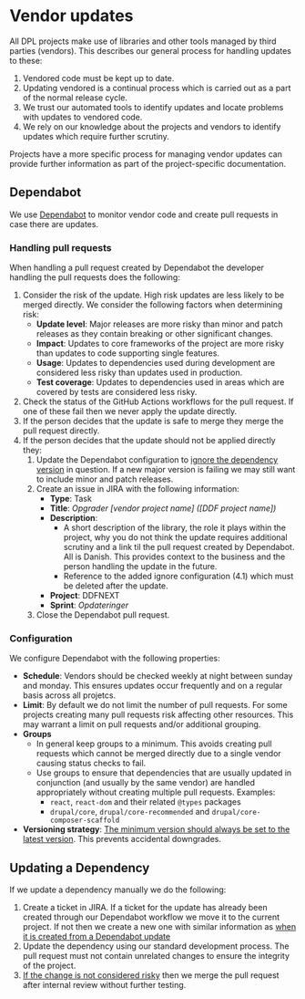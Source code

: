 # Vendor updates

All DPL projects make use of libraries and other tools managed by third parties
(vendors). This describes our general process for handling updates to these:

1. Vendored code must be kept up to date.
2. Updating vendored is a continual process which is carried out as a part of 
   the normal release cycle.
3. We trust our automated tools to identify updates and locate problems with 
   updates to vendored code.
4. We rely on our knowledge about the projects and vendors to identify updates
   which require further scrutiny.

Projects have a more specific process for managing vendor updates can provide
further information as part of the project-specific documentation.

## Dependabot

We use [Dependabot](https://docs.github.com/en/code-security/getting-started/dependabot-quickstart-guide) 
to monitor vendor code and create pull requests in case there are updates.

### Handling pull requests

When handling a pull request created by Dependabot the developer handling the
pull requests does the following:

1. Consider the risk of the update. High risk updates are less
   likely to be merged directly. We consider the following factors when 
   determining risk:
   - **Update level**: Major releases are more risky than minor and patch 
     releases as they contain breaking or other significant changes.
   - **Impact**: Updates to core frameworks of the project are more risky than 
     updates to code supporting single features.
   - **Usage**: Updates to dependencies used during development are considered
     less risky than updates used in production.
   - **Test coverage**: Updates to dependencies used in areas which are covered 
     by tests are considered less risky. 
2. Check the status of the GitHub Actions workflows for the pull request. If
   one of these fail then we never apply the update directly.
3. If the person decides that the update is safe to merge they merge the pull
   request directly.
4. If the person decides that the update should not be applied directly they:
   1. Update the Dependabot configuration to [ignore the dependency version](https://docs.github.com/en/code-security/dependabot/working-with-dependabot/dependabot-options-reference#ignore--)
      in question. If a new major version is failing we may still want to 
      include minor and patch releases.
   2. Create an issue in JIRA with the following information:
      - **Type**: Task
      - **Title**: *Opgrader [vendor project name] ([DDF project name])*
      - **Description**:
        - A short description of the library, the role it plays 
          within the project, why you do not think the update requires 
          additional scrutiny and a link til the pull request created by 
          Dependabot. All is Danish. This provides context to the business and
          the person handling the update in the future. 
        - Reference to the added ignore configuration (4.1) which must be 
          deleted after the update.
      - **Project**: DDFNEXT
      - **Sprint**: *Opdateringer*
   3. Close the Dependabot pull request.

### Configuration

We configure Dependabot with the following properties:

- **Schedule**: Vendors should be checked weekly at night between sunday and 
  monday. This ensures updates occur frequently and on a regular basis across
  all projetcs.
- **Limit**: By default we do not limit the number of pull requests. For some 
  projects creating many pull requests risk affecting other resources.
  This may warrant a limit on pull requests and/or additional grouping.
- **Groups**
  - In general keep groups to a minimum. This avoids creating pull requests
    which cannot be merged directly due to a single vendor causing status
    checks to fail.
  - Use groups to ensure that dependencies that are usually updated in 
    conjunction (and usually by the same vendor) are handled appropriately 
    without creating multiple pull requests. Examples: 
    - `react`, `react-dom` and their related `@types` packages
    - `drupal/core`, `drupal/core-recommended` and 
      `drupal/core-composer-scaffold`
- **Versioning strategy**: [The minimum version should always be set to the 
  latest version](https://docs.github.com/en/code-security/dependabot/working-with-dependabot/dependabot-options-reference#versioning-strategy--).
  This prevents accidental downgrades.

## Updating a Dependency

If we update a dependency manually we do the following:

1. Create a ticket in JIRA. If a ticket for the update has already been created
   through our Dependabot workflow we move it to the current project. If not
   then we create a new one with similar information as [when it is created 
   from a Dependabot update](#handling-pull-requests)
2. Update the dependency using our standard development process. The pull 
   request must not contain unrelated changes to ensure the integrity of the 
   project.
3. [If the change is not considered risky](#handling-pull-requests) then we
   merge the pull request after internal review without further testing.

